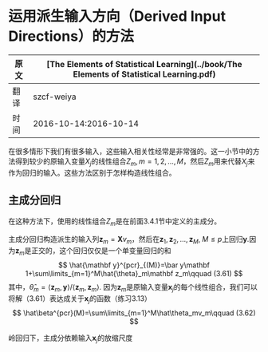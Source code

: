 # 运用派生输入方向（Derived Input Directions）的方法

| 原文   | [The Elements of Statistical Learning](../book/The Elements of Statistical Learning.pdf) |
| ---- | ---------------------------------------- |
| 翻译   | szcf-weiya                               |
| 时间   | 2016-10-14:2016-10-14                    |

在很多情形下我们有很多输入，这些输入相关性经常是非常强的。这一小节中的方法得到较少的原输入变量$X_j$的线性组合$Z_m,m=1,2,\ldots,M$，然后$Z_m$用来代替$X_j$来作为回归的输入。这些方法区别于怎样构造线性组合。

## 主成分回归

在这种方法下，使用的线性组合$Z_m$是在前面3.4.1节中定义的主成分。

主成分回归构造派生的输入列$\mathbf z_m=\mathbf Xv_m$，然后在$\mathbf z_1,\mathbf z_2,\ldots,\mathbf z_M,\; M\le p$上回归$\mathbf y$.因为$\mathbf z_m$是正交的，这个回归仅仅是一个单变量回归的和
$$
\hat{\mathbf y}^{pcr}_{(M)}=\bar y\mathbf 1+\sum\limits_{m=1}^M\hat{\theta}_m\mathbf z_m\qquad (3.61)
$$
其中，$\hat\theta_m=\langle \mathbf z_m,\mathbf y\rangle/\langle\mathbf z_m,\mathbf z_m\rangle$. 因为$\mathbf z_m$是原输入变量$\mathbf x_j$的每个线性组合，我们可以将解（3.61）表达成关于$\mathbf x_j$的函数（练习3.13）
$$
\hat\beta^{pcr}(M)=\sum\limits_{m=1}^M\hat\theta_mv_m\qquad (3.62)
$$

岭回归下，主成分依赖输入$\mathbf x_j$的放缩尺度